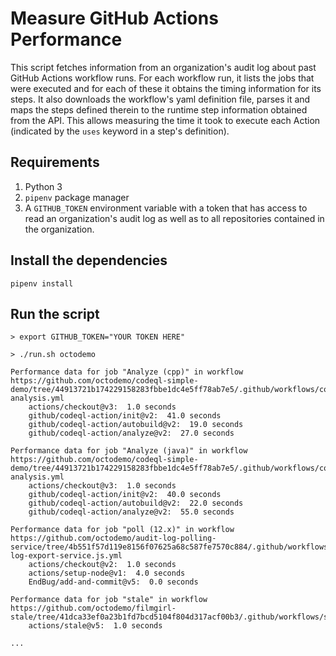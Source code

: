 # Measure GitHub Actions Performance

This script fetches information from an organization's audit log about past GitHub Actions workflow runs. For each workflow run, it lists the jobs that were executed and for each of these it obtains the timing information for its steps. It also downloads the workflow's yaml definition file, parses it and maps the steps defined therein to the runtime step information obtained from the API. This allows measuring the time it took to execute each Action (indicated by the `uses` keyword in a step's definition).


## Requirements

1. Python 3
2. `pipenv` package manager
3. A `GITHUB_TOKEN` environment variable with a token that has access to read an organization's audit log as well as to all repositories contained in the organization.


## Install the dependencies

```shell
pipenv install
```


## Run the script
```shell
> export GITHUB_TOKEN="YOUR TOKEN HERE"

> ./run.sh octodemo

Performance data for job "Analyze (cpp)" in workflow https://github.com/octodemo/codeql-simple-demo/tree/44913721b174229158283fbbe1dc4e5ff78ab7e5/.github/workflows/codeql-analysis.yml
    actions/checkout@v3:  1.0 seconds
    github/codeql-action/init@v2:  41.0 seconds
    github/codeql-action/autobuild@v2:  19.0 seconds
    github/codeql-action/analyze@v2:  27.0 seconds

Performance data for job "Analyze (java)" in workflow https://github.com/octodemo/codeql-simple-demo/tree/44913721b174229158283fbbe1dc4e5ff78ab7e5/.github/workflows/codeql-analysis.yml
    actions/checkout@v3:  1.0 seconds
    github/codeql-action/init@v2:  40.0 seconds
    github/codeql-action/autobuild@v2:  22.0 seconds
    github/codeql-action/analyze@v2:  55.0 seconds

Performance data for job "poll (12.x)" in workflow https://github.com/octodemo/audit-log-polling-service/tree/4b551f57d119e8156f07625a68c587fe7570c884/.github/workflows/audit-log-export-service.js.yml
    actions/checkout@v2:  1.0 seconds
    actions/setup-node@v1:  4.0 seconds
    EndBug/add-and-commit@v5:  0.0 seconds

Performance data for job "stale" in workflow https://github.com/octodemo/filmgirl-stale/tree/41dca33ef0a23b1fd7bcd5104f804d317acf00b3/.github/workflows/stale.yml
    actions/stale@v5:  1.0 seconds

...
```

